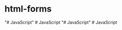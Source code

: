 ﻿# html-forms

"# JavaScript" 
#   J a v a S c r i p t  
 "# JavaScript" 
#   J a v a S c r i p t  
 
